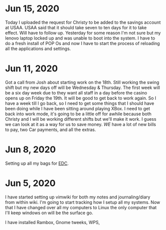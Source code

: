 

# Jun 15, 2020 
  
  Today I uploaded the request for Christy to be added to the savings account at USAA.
  USAA said that it should take seven to ten days for it to take effect.  Will have to 
  follow up.  Yesterday for some reason I'm not sure but my lenovo laptop locked up and was 
  unable to boot into the system. I have to do a fresh install of POP Os and now I have to
  start the process of reloading all the applications and settings. 


# Jun 11, 2020

  Got a call from Josh about starting work on the 18th. Still working the swing shift 
  but my new days off will be Wednesday & Thursday. The first week will be a six day week 
  due to they want all staff in a day before the casino opens up on Friday the 19th. It
  will be good to get back to work again.  So I have a week till I go back, so I need to 
  get some things that I should have been doing while I have been sitting around playing
  XBox.  I need to get back into work mode, it's going to be a little off for awhile because
  both Christy and I will be working different shifts but we'll make it work.  I guess we can
  look at it as a way for us to save money.  *WE* have a lot of new bills to pay, two Car payments,
  and all the extras. 

 
# Jun 8, 2020 

  Setting up all my bags for [EDC](EDC).
  
# Jun 5, 2020
  I have started setting up vimwiki for both my notes and journaling/diary from within
  wiki. I'm going to start tracking how I setup all my systems.  Now that I have changed 
  over all my computers to Linux the only computer that I'll keep windows on will be the 
  surface go. 
 
I have installed Rambox, Gnome tweeks, WPS, 
